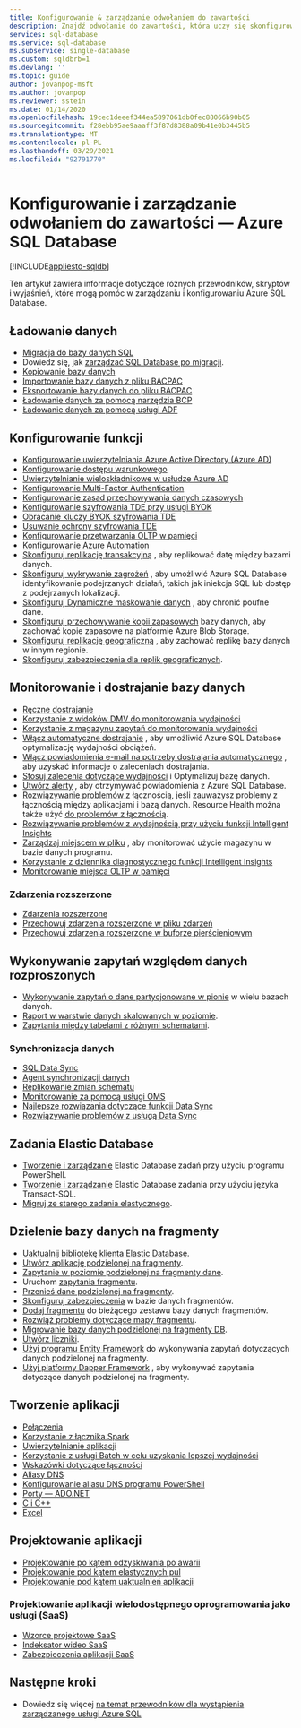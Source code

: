 ```yaml
---
title: Konfigurowanie & zarządzanie odwołaniem do zawartości
description: Znajdź odwołanie do zawartości, która uczy się skonfigurować Azure SQL Databaseę i zarządzać nią.
services: sql-database
ms.service: sql-database
ms.subservice: single-database
ms.custom: sqldbrb=1
ms.devlang: ''
ms.topic: guide
author: jovanpop-msft
ms.author: jovanpop
ms.reviewer: sstein
ms.date: 01/14/2020
ms.openlocfilehash: 19cec1deeef344ea5897061db0fec88066b90b05
ms.sourcegitcommit: f28ebb95ae9aaaff3f87d8388a09b41e0b3445b5
ms.translationtype: MT
ms.contentlocale: pl-PL
ms.lasthandoff: 03/29/2021
ms.locfileid: "92791770"
---
```

# <a name="configure-and-manage-content-reference---azure-sql-database"></a>Konfigurowanie i zarządzanie odwołaniem do zawartości — Azure SQL Database
[!INCLUDE[appliesto-sqldb](../includes/appliesto-sqldb.md)]

Ten artykuł zawiera informacje dotyczące różnych przewodników, skryptów i wyjaśnień, które mogą pomóc w zarządzaniu i konfigurowaniu Azure SQL Database. 

## <a name="load-data"></a>Ładowanie danych

- [Migracja do bazy danych SQL](migrate-to-database-from-sql-server.md)
- Dowiedz się, jak [zarządzać SQL Database po migracji](manage-data-after-migrating-to-database.md).
- [Kopiowanie bazy danych](database-copy.md)
- [Importowanie bazy danych z pliku BACPAC](database-import.md)
- [Eksportowanie bazy danych do pliku BACPAC](database-export.md)
- [Ładowanie danych za pomocą narzędzia BCP](../load-from-csv-with-bcp.md)
- [Ładowanie danych za pomocą usługi ADF](../../data-factory/connector-azure-sql-database.md?toc=/azure/sql-database/toc.json)

## <a name="configure-features"></a>Konfigurowanie funkcji

- [Konfigurowanie uwierzytelniania Azure Active Directory (Azure AD)](authentication-aad-configure.md)
- [Konfigurowanie dostępu warunkowego](conditional-access-configure.md)
- [Uwierzytelnianie wieloskładnikowe w usłudze Azure AD](authentication-mfa-ssms-overview.md)
- [Konfigurowanie Multi-Factor Authentication](authentication-mfa-ssms-configure.md)
- [Konfigurowanie zasad przechowywania danych czasowych](temporal-tables-retention-policy.md)
- [Konfigurowanie szyfrowania TDE przy usługi BYOK](transparent-data-encryption-byok-configure.md)
- [Obracanie kluczy BYOK szyfrowania TDE](transparent-data-encryption-byok-key-rotation.md)
- [Usuwanie ochrony szyfrowania TDE](transparent-data-encryption-byok-remove-tde-protector.md)
- [Konfigurowanie przetwarzania OLTP w pamięci](../in-memory-oltp-configure.md)
- [Konfigurowanie Azure Automation](automation-manage.md)
- [Skonfiguruj replikację transakcyjną](replication-to-sql-database.md) , aby replikować datę między bazami danych.
- [Skonfiguruj wykrywanie zagrożeń](threat-detection-configure.md) , aby umożliwić Azure SQL Database identyfikowanie podejrzanych działań, takich jak iniekcja SQL lub dostęp z podejrzanych lokalizacji.
- [Skonfiguruj Dynamiczne maskowanie danych](dynamic-data-masking-configure-portal.md) , aby chronić poufne dane.
- [Skonfiguruj przechowywanie kopii zapasowych](long-term-backup-retention-configure.md) bazy danych, aby zachować kopie zapasowe na platformie Azure Blob Storage. 
- [Skonfiguruj replikację geograficzną](active-geo-replication-overview.md) , aby zachować replikę bazy danych w innym regionie.
- [Skonfiguruj zabezpieczenia dla replik geograficznych](active-geo-replication-security-configure.md).

## <a name="monitor-and-tune-your-database"></a>Monitorowanie i dostrajanie bazy danych

- [Ręczne dostrajanie](performance-guidance.md)
- [Korzystanie z widoków DMV do monitorowania wydajności](monitoring-with-dmvs.md)
- [Korzystanie z magazynu zapytań do monitorowania wydajności](/sql/relational-databases/performance/best-practice-with-the-query-store#Insight)
- [Włącz automatyczne dostrajanie](automatic-tuning-enable.md) , aby umożliwić Azure SQL Database optymalizację wydajności obciążeń.
- [Włącz powiadomienia e-mail na potrzeby dostrajania automatycznego](automatic-tuning-email-notifications-configure.md) , aby uzyskać informacje o zaleceniach dostrajania.
- [Stosuj zalecenia dotyczące wydajności](database-advisor-find-recommendations-portal.md) i Optymalizuj bazę danych.
- [Utwórz alerty](alerts-insights-configure-portal.md) , aby otrzymywać powiadomienia z Azure SQL Database.
- [Rozwiązywanie problemów z](troubleshoot-common-errors-issues.md) łącznością, jeśli zauważysz problemy z łącznością między aplikacjami i bazą danych. Resource Health można także użyć [do problemów z łącznością](resource-health-to-troubleshoot-connectivity.md).
- [Rozwiązywanie problemów z wydajnością przy użyciu funkcji Intelligent Insights](intelligent-insights-troubleshoot-performance.md)
- [Zarządzaj miejscem w pliku](file-space-manage.md) , aby monitorować użycie magazynu w bazie danych programu.
- [Korzystanie z dziennika diagnostycznego funkcji Intelligent Insights](intelligent-insights-use-diagnostics-log.md)
- [Monitorowanie miejsca OLTP w pamięci](../in-memory-oltp-monitor-space.md)

### <a name="extended-events"></a>Zdarzenia rozszerzone

- [Zdarzenia rozszerzone](xevent-db-diff-from-svr.md)
- [Przechowuj zdarzenia rozszerzone w pliku zdarzeń](xevent-code-event-file.md)
- [Przechowuj zdarzenia rozszerzone w buforze pierścieniowym](xevent-code-ring-buffer.md)

## <a name="query-distributed-data"></a>Wykonywanie zapytań względem danych rozproszonych

- [Wykonywanie zapytań o dane partycjonowane w pionie](elastic-query-getting-started-vertical.md) w wielu bazach danych.
- [Raport w warstwie danych skalowanych w poziomie](elastic-query-horizontal-partitioning.md).
- [Zapytania między tabelami z różnymi schematami](elastic-query-vertical-partitioning.md).

### <a name="data-sync"></a>Synchronizacja danych

- [SQL Data Sync](sql-data-sync-data-sql-server-sql-database.md)
- [Agent synchronizacji danych](sql-data-sync-agent-overview.md)
- [Replikowanie zmian schematu](sql-data-sync-update-sync-schema.md)
- [Monitorowanie za pomocą usługi OMS](./monitor-tune-overview.md)
- [Najlepsze rozwiązania dotyczące funkcji Data Sync](sql-data-sync-best-practices.md)
- [Rozwiązywanie problemów z usługą Data Sync](sql-data-sync-troubleshoot.md)

## <a name="elastic-database-jobs"></a>Zadania Elastic Database

- [Tworzenie i zarządzanie](elastic-jobs-powershell-create.md) Elastic Database zadań przy użyciu programu PowerShell.
- [Tworzenie i zarządzanie](elastic-jobs-tsql-create-manage.md) Elastic Database zadania przy użyciu języka Transact-SQL.
- [Migruj ze starego zadania elastycznego](elastic-jobs-migrate.md).

## <a name="database-sharding"></a>Dzielenie bazy danych na fragmenty

- [Uaktualnij bibliotekę klienta Elastic Database](elastic-scale-upgrade-client-library.md).
- [Utwórz aplikację podzielonej na fragmenty](elastic-scale-get-started.md).
- [Zapytanie w poziomie podzielonej na fragmenty dane](elastic-query-getting-started.md).
- Uruchom [zapytania fragmentu](elastic-scale-multishard-querying.md).
- [Przenieś dane podzielonej na fragmenty](elastic-scale-configure-deploy-split-and-merge.md).
- [Skonfiguruj zabezpieczenia](elastic-scale-split-merge-security-configuration.md) w bazie danych fragmentów.
- [Dodaj fragmentu](elastic-scale-add-a-shard.md) do bieżącego zestawu bazy danych fragmentów.
- [Rozwiąż problemy dotyczące mapy fragmentu](elastic-database-recovery-manager.md).
- [Migrowanie bazy danych podzielonej na fragmenty DB](elastic-convert-to-use-elastic-tools.md).
- [Utwórz liczniki](elastic-database-perf-counters.md).
- [Użyj programu Entity Framework](elastic-scale-use-entity-framework-applications-visual-studio.md) do wykonywania zapytań dotyczących danych podzielonej na fragmenty.
- [Użyj platformy Dapper Framework](elastic-scale-working-with-dapper.md) , aby wykonywać zapytania dotyczące danych podzielonej na fragmenty.

## <a name="develop-applications"></a>Tworzenie aplikacji

- [Połączenia](connect-query-content-reference-guide.md#libraries)
- [Korzystanie z łącznika Spark](spark-connector.md)
- [Uwierzytelnianie aplikacji](application-authentication-get-client-id-keys.md)
- [Korzystanie z usługi Batch w celu uzyskania lepszej wydajności](../performance-improve-use-batching.md)
- [Wskazówki dotyczące łączności](troubleshoot-common-connectivity-issues.md)
- [Aliasy DNS](dns-alias-overview.md)
- [Konfigurowanie aliasu DNS programu PowerShell](dns-alias-powershell-create.md)
- [Porty — ADO.NET](adonet-v12-develop-direct-route-ports.md)
- [C i C++](develop-cplusplus-simple.md)
- [Excel](connect-excel.md)

## <a name="design-applications"></a>Projektowanie aplikacji

- [Projektowanie po kątem odzyskiwania po awarii](designing-cloud-solutions-for-disaster-recovery.md)
- [Projektowanie pod kątem elastycznych pul](disaster-recovery-strategies-for-applications-with-elastic-pool.md)
- [Projektowanie pod kątem uaktualnień aplikacji](manage-application-rolling-upgrade.md)

### <a name="design-multi-tenant-software-as-a-service-saas-applications"></a>Projektowanie aplikacji wielodostępnego oprogramowania jako usługi (SaaS)

- [Wzorce projektowe SaaS](saas-tenancy-app-design-patterns.md)
- [Indeksator wideo SaaS](saas-tenancy-video-index-wingtip-brk3120-20171011.md)
- [Zabezpieczenia aplikacji SaaS](saas-tenancy-elastic-tools-multi-tenant-row-level-security.md)

## <a name="next-steps"></a>Następne kroki

- Dowiedz się więcej [na temat przewodników dla wystąpienia zarządzanego usługi Azure SQL](../managed-instance/how-to-content-reference-guide.md)
